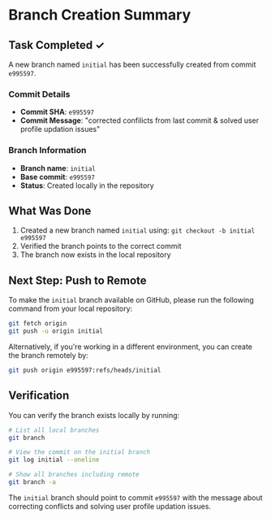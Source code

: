 # Branch Creation Summary

## Task Completed ✓

A new branch named `initial` has been successfully created from commit `e995597`.

### Commit Details
- **Commit SHA**: `e995597`
- **Commit Message**: "corrected confilicts from last commit & solved user profile updation issues"

### Branch Information
- **Branch name**: `initial`
- **Base commit**: `e995597`
- **Status**: Created locally in the repository

## What Was Done

1. Created a new branch named `initial` using: `git checkout -b initial e995597`
2. Verified the branch points to the correct commit
3. The branch now exists in the local repository

## Next Step: Push to Remote

To make the `initial` branch available on GitHub, please run the following command from your local repository:

```bash
git fetch origin
git push -u origin initial
```

Alternatively, if you're working in a different environment, you can create the branch remotely by:

```bash
git push origin e995597:refs/heads/initial
```

## Verification

You can verify the branch exists locally by running:

```bash
# List all local branches
git branch

# View the commit on the initial branch
git log initial --oneline

# Show all branches including remote
git branch -a
```

The `initial` branch should point to commit `e995597` with the message about correcting conflicts and solving user profile updation issues.

